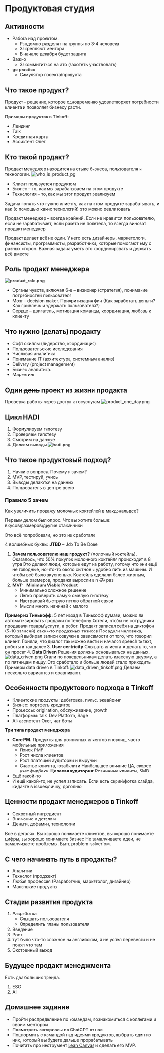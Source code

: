 # Продуктовая студия


## Активности
- Работа над проектом. 
  - Рандомно разделят на группы по 3-4 человека
  - Закрепляют ментора
  - В начале декабря будет защита
- Важно
  - Закоммититься на это (захотеть участвовать)
- go practice 
  - Симулятор проекта\продукта


## Что такое продукт? 
Продукт – решение, которое одновременно удовлетворяет потребности клиента и позволяет бизнесу расти.

Примеры продуктов в Tinkoff:
- Лендинг
- Talk
- Кредитная карта
- Ассистент Олег

## Кто такой продакт? 
Продакт менеджер находится на стыке бизнеса, пользователя и технологии. 
![who_is_product.jpg](who_is_product.jpg)
- Клиент пользуется продуктом
- Бизнес – то, как мы зарабатываем на этом продукте
- Технология – то, как мы этот продукт реализуем

Задача понять что нужно клиенту, как на этом продукте зарабатывать, и как (с помощью каких технологий)
это можно реализовать 

Продакт менеджер – всегда крайний. Если не нравится пользователю, если не зарабатывает, если ракета не полетела, то 
всегда виноват продакт менеджер  

Продакт делает всё не один. У него есть дизайнеры, маркетологи, финансисты, программисты, разработчики, 
которые помогают ему с разных сторон. Важная задача уметь это координировать и держать всё вместе

## Роль продакт менеджера
![product_role.png](product_role.png)
- Органы чувств, включая 6-е – визионер (стратегия), понимание потребностей пользователя
- Мозг – decision maker. Приоритизация фич (Как заработать деньги? Как привлечь и удержать пользователя?)
- Сердце – двигатель, мотивация команды, координация, любовь к клиенту

## Что нужно (делать) продакту
- Софт скиллы (лидерство, координация)
- Пользовательские исследования
- Числовая аналитика
- Понимание IT (архитектура, системным анализ)
- Delivery (project management)
- Бизнес аналитика. 
- Маркетинг

## Один ~~день~~ проект из жизни продакта
Проверка работы через доступ к госуслугам 
![product_one_day.png](product_one_day.png)


## Цикл HADI
1. Формулируем гипотезу
2. Проверяем гипотезу
3. Смотрим на данные
4. Делаем выводы
![hadi.png](hadi.png)

## Что такое продуктовый подход?

1. Начни с вопроса. Почему и зачем?
2. MVP, тестируй, учись
3. Выводы делаются на данных
4. Пользователь в центре всего 

### Правило 5 зачем 
Как увеличить продажу молочных коктейлей в макдональдсе? 

Первым делом был опрос. Что вы хотите больше: вкусов\размеров\другие стаканчики

Это всё попробовали, но это не сработало 

4 волшебных буквы: 
**JTBD** – Job To Be Done

1. **Зачем пользователю наш продукт?** (молочный коктейль). Оказалось, что 50% покупок молочного коктейля происходит в 8 утра
Это делают люди, которые едут на работу, потому что они ещё не голодные, но что-то около сытное и удобно пить из машины. 
И чтобы всё было вкусненько. Коктейль сделали более жирным, больше размеров, продажи выросли в n ~~(7)~~ раз
2. **MVP – Minimum Viable Product**
   - Минимально сложное решение
   - Легко проверить самую смелую гипотезу
   - Настраивай быструю петлю обратной связи
   - Мысли много, начинай с малого 
   
**Пример из Тинькофф:** 5 лет назад в Тинькофф думали, можно ли автоматизировать продажи по телефону
Хотели, чтобы не сотрудники продавали товары\услуги, а робот. 
Продакт записал себя на диктофон (5-10 записей) каких-то продажных тезисов
Посадили человека, который выбирал записи озвучки в зависимости от того, что говорил клиент. Поняли,
что диалог так можно вести и начался speech to text, роботы и так далее 
3. **User centricity**
Слышать клиента $\neq$ делать то, что он просит 
4. **Data Driven** 
Решения должны основываться на данных. 
![data_driven.png](data_driven.png)
Стали по понедельникам делать классную шаурму, а по пятницам пиццу. Это сработало и больше людей стало приходить 
Примеры data driven в Tinkoff:
![data_driven_tinkoff.png](data_driven_tinkoff.png)
Делаем несколько вариантов и сравнивают. 

## Особенности продуктового подхода в Tinkoff
- Клиентские продукты: дебетовка, пульс, эквайринг
- Бизнес: портфель кредитов
- Процессы: origination, обслуживание, growth
- Платформы: talk, Dev Platform, Sage
- AI: ассистент Олег, чат боты

**Три типа продакт менеджера**
- **Core PM.** Продукты для розничных клиентов и юрлиц, часто мобильные приложения
  - Поиск PMF
  - Рост числа клиентов
  - Рост платящей аудитории и выручки
  - Счастье клиента, юзабилити
  Наибольшее влияние ЦА, скорее учет фидбека. 
  **Целевая аудитория**: Розничные клиенты, SMB 
- Ещё какой-то
- И ещё какой-то, не успел записать. Если есть скрин\фотка слайда, кидайте в issues\личку, дополню 


## Ценности продакт менеджеров в Tinkoff
- Секретный ингредиент 
- Внимание к деталям
- Деньги, дофамин, технологии 

Все в деталях. Вы хорошо понимаете клиентов, вы хорошо понимаете цифры, вы хорошо понимаете бизнес 
Не замалчиваете идеи, не замалчиваете проблемы. Быть problem-solver'ом. 

## С чего начинать путь в продакты? 
- Аналитик
- Технолог (проджект)
- Любая профессия (Разработчик, маркетолог, дизайнер)
- Маленькие продукты

## Стадии развития продукта
1. Разработка
   - Слышать пользователя
   - Определить планы пользователя
2. Введение
3. Рост
4. тут было что-то сложное на английском, я не успел перевести и не понял что там
5. Экстренный выход

## Будущее продакт менеджмента
Есть два больших тренда. 
1. ESG 
2. AI


## Домашнее задание
- Пройти распределение по командам, познакомиться с коллегами и своим ментором
- Посмотреть материалы по ChatGPT от нас
- Поштормить с командой над идеями продуктов, выбрать один из них, который вы будете дальше прорабатывать
- Почитать про инструмент [Lean Canvas](https://www.leancanvas.com/) и сделать его MVP. 


